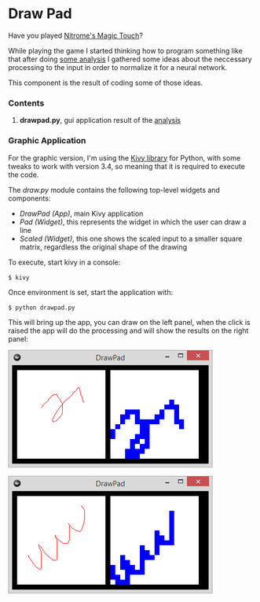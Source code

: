 # Draw Pad

Have you played [Nitrome's Magic Touch](http://www.nitrome.com/games/magictouch/)? 

While playing the game I started thinking how to program something like that after doing [some analysis](https://viclab.wordpress.com/2015/12/29/input-normalization-for-pattern-recognition/) I gathered some ideas about the neccessary processing to the input in order to normalize it for a neural network.

This component is the result of coding some of those ideas.

### Contents
1. **drawpad.py**, gui application result of the [analysis](https://viclab.wordpress.com/2015/12/29/input-normalization-for-pattern-recognition/)

### Graphic Application
For the graphic version, I'm using the [Kivy library](https://kivy.org/ "Kivy") for Python, with some tweaks to work with version 3.4, so meaning that it is required to execute the code.

The *draw.py* module contains the following top-level widgets and components:
* *DrawPad (App)*, main Kivy application
* *Pad (Widget)*, this represents the widget in which the user can draw a line
* *Scaled (Widget)*, this one shows the scaled input to a smaller square matrix, regardless the original shape of the drawing

To execute, start kivy in a console:

    $ kivy

Once environment is set, start the application with:

    $ python drawpad.py

This will bring up the app, you can draw on the left panel, when the click is raised the app will do the processing and will show the results on the right panel:

![Drawpad - Screen 1](https://raw.githubusercontent.com/vinceynhz/python_code/master/DrawPad/img/screen1.png)

![Drawpad - Screen 2](https://raw.githubusercontent.com/vinceynhz/python_code/master/DrawPad/img/screen2.png)